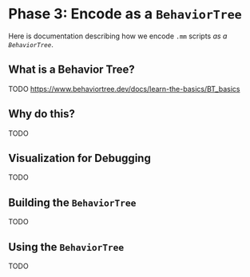 # Phase 3: Encode as a `BehaviorTree` #

Here is documentation describing how we encode `.mm` scripts _as a `BehaviorTree`_.

## What is a Behavior Tree? ##

TODO
https://www.behaviortree.dev/docs/learn-the-basics/BT_basics

## Why do this? ##

TODO

## Visualization for Debugging ##

TODO

## Building the `BehaviorTree` ##

TODO

## Using the `BehaviorTree` ##

TODO
